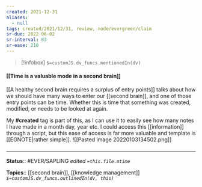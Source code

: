 ```yaml
---
created: 2021-12-31 
aliases:
  - null
tags: created/2021/12/31, review, node/evergreen/claim
sr-due: 2022-06-02
sr-interval: 83
sr-ease: 210
---
```

> [!infobox]
`$=customJS.dv_funcs.mentionedIn(dv)`

#### [[Time is a valuable mode in a second brain]] 

[[A healthy second brain requires a surplus of entry points]] talks about how we should have many ways to enter our [[second brain]], and one of those entry points can be time. Whether this is time that something was created, modified, or needs to be looked at again. 

My **#created** tag is part of this, as I can use it to easily see how many notes I have made in a month day, year etc. I could access this [[information]] through a script, but this ease of access is far more valuable and template is [[EGNOTE|rather simple]].
![[Pasted image 20220103134502.png]]

### <hr class="footnote"/>

**Status**:: #EVER/SAPLING 
*edited `=this.file.mtime`*

**Topics**:: [[second brain]], [[knowledge management]]
*`$=customJS.dv_funcs.outlinedIn(dv, this)`*

